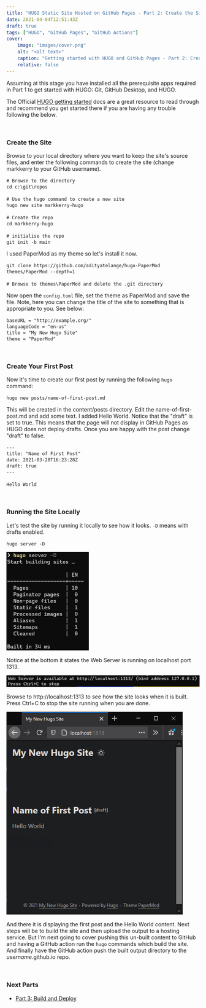 ```yaml
---
title: "HUGO Static Site Hosted on GitHub Pages - Part 2: Create the Site"
date: 2021-04-04T12:51:43Z
draft: true
tags: ["HUGO", "GitHub Pages", "GitHub Actions"]
cover:
    image: "images/cover.png"
    alt: "<alt text>"
    caption: "Getting started with HUGO and GitHub Pages - Part 2: Create the Site"
    relative: false
---
```


Assuming at this stage you have installed all the prerequisite apps required in Part 1 to get started with HUGO: Git, GitHub Desktop, and HUGO.

The Official [HUGO getting started](https://gohugo.io/getting-started/quick-start/) docs are a great resource to read through and recommend you get started there if you are having any trouble following the below.

<br>

### Create the Site

Browse to your local directory where you want to keep the site's source files, and enter the following commands to create the site (change markkerry to your GitHub username).

```terminal
# Browse to the directory
cd c:\git\repos

# Use the hugo command to create a new site
hugo new site markkerry-hugo

# Create the repo
cd markkerry-hugo

# initialise the repo
git init -b main
```

I used PaperMod as my theme so let's install it now.

```terminal
git clone https://github.com/adityatelange/hugo-PaperMod themes/PaperMod --depth=1

# Browse to themes\PaperMod and delete the .git directory
```

Now open the `config.toml` file, set the theme as PaperMod and save the file. Note, here you can change the title of the site to something that is appropriate to you. See below:

```terminal
baseURL = "http://example.org/"
languageCode = "en-us"
title = "My New Hugo Site"
theme = "PaperMod"
```

<br>

### Create Your First Post

Now it's time to create our first post by running the following `hugo` command:

```
hugo new posts/name-of-first-post.md
```

This will be created in the content/posts directory. Edit the name-of-first-post.md and add some text. I added Hello World. Notice that the "draft" is set to true. This means that the page will not display in GitHub Pages as HUGO does not deploy drafts. Once you are happy with the post change "draft" to false.

```terminal
---
title: "Name of First Post"
date: 2021-03-28T16:23:28Z
draft: true
---

Hello World
```

<br>

### Running the Site Locally

Let's test the site by running it locally to see how it looks. `-D` means with drafts enabled.

```terminal
hugo server -D
```

![hugoServer](images/hugoServer.png)

Notice at the bottom it states the Web Server is running on localhost port 1313. 

![hugoServer2](images/hugoServer2.png)

Browse to http://localhost:1313 to see how the site looks when it is built. Press Ctrl+C to stop the site running when you are done.

![previewSite](images/previewSite.png)

And there it is displaying the first post and the Hello World content. Next steps will be to build the site and then upload the output to a hosting service. But I'm next going to cover pushing this un-built content to GitHub and having a GitHub action run the `hugo` commands which build the site. And finally have the GitHub action push the built output directory to the _username_.github.io repo.

<br>

### Next Parts

* [Part 3: Build and Deploy](https://markkerry.github.io/posts/hugo-and-github-pages-part3/)
